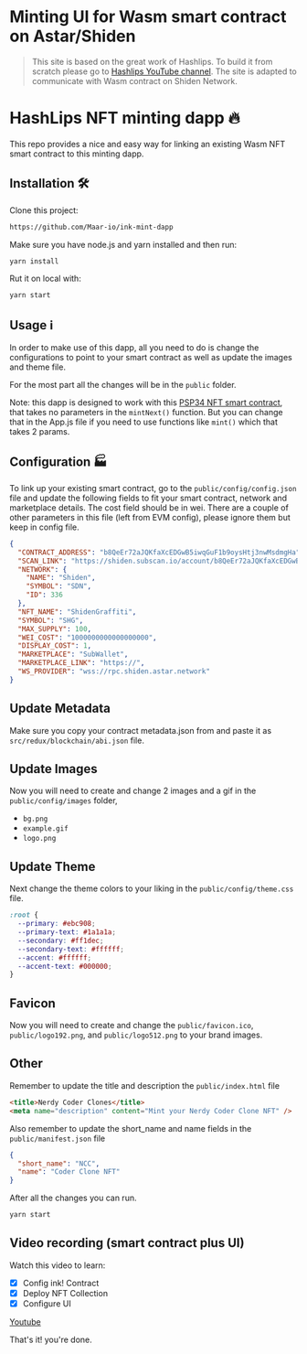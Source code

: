 # Minting UI for Wasm smart contract on Astar/Shiden

> This site is based on the great work of Hashlips. To build it from scratch please go to [Hashlips YouTube channel](https://www.youtube.com/channel/UC1LV4_VQGBJHTJjEWUmy8nA).
The site is adapted to communicate with Wasm contract on Shiden Network.

# HashLips NFT minting dapp 🔥

This repo provides a nice and easy way for linking an existing Wasm NFT smart contract to this minting dapp.


## Installation 🛠️

Clone this project:

```sh
https://github.com/Maar-io/ink-mint-dapp
```

Make sure you have node.js and yarn installed and then run:

```sh
yarn install
```

Rut it on local with:
```sh
yarn start
```
## Usage ℹ️

In order to make use of this dapp, all you need to do is change the configurations to point to your smart contract as well as update the images and theme file.

For the most part all the changes will be in the `public` folder.


Note: this dapp is designed to work with this [PSP34 NFT smart contract](https://github.com/swanky-dapps/nft), that takes no parameters in the `mintNext()` function. But you can change that in the App.js file if you need to use functions like `mint()` which that takes 2 params.

## Configuration :factory:
To link up your existing smart contract, go to the `public/config/config.json` file and update the following fields to fit your smart contract, network and marketplace details. The cost field should be in wei.
There are a couple of other parameters in this file (left from EVM config), please ignore them but keep in config file.

```json
{
  "CONTRACT_ADDRESS": "b8QeEr72aJQKfaXcEDGwB5iwqGuF1b9oysHtj3nwMsdmgHa",
  "SCAN_LINK": "https://shiden.subscan.io/account/b8QeEr72aJQKfaXcEDGwB5iwqGuF1b9oysHtj3nwMsdmgHa",
  "NETWORK": {
    "NAME": "Shiden",
    "SYMBOL": "SDN",
    "ID": 336
  },
  "NFT_NAME": "ShidenGraffiti",
  "SYMBOL": "SHG",
  "MAX_SUPPLY": 100,
  "WEI_COST": "1000000000000000000",
  "DISPLAY_COST": 1,
  "MARKETPLACE": "SubWallet",
  "MARKETPLACE_LINK": "https://",
  "WS_PROVIDER": "wss://rpc.shiden.astar.network"
}
```
## Update Metadata
Make sure you copy your contract metadata.json from and paste it as `src/redux/blockchain/abi.json` file.

## Update Images
Now you will need to create and change 2 images and a gif in the `public/config/images` folder, 
* `bg.png`
* `example.gif`
* `logo.png`

## Update Theme
Next change the theme colors to your liking in the `public/config/theme.css` file.

```css
:root {
  --primary: #ebc908;
  --primary-text: #1a1a1a;
  --secondary: #ff1dec;
  --secondary-text: #ffffff;
  --accent: #ffffff;
  --accent-text: #000000;
}
```

## Favicon
Now you will need to create and change the `public/favicon.ico`, `public/logo192.png`, and
`public/logo512.png` to your brand images.

## Other
Remember to update the title and description the `public/index.html` file

```html
<title>Nerdy Coder Clones</title>
<meta name="description" content="Mint your Nerdy Coder Clone NFT" />
```

Also remember to update the short_name and name fields in the `public/manifest.json` file

```json
{
  "short_name": "NCC",
  "name": "Coder Clone NFT"
}
```

After all the changes you can run.

```sh
yarn start
```
## Video recording (smart contract plus UI)
Watch this video to learn:
- [x] Config ink! Contract
- [x] Deploy NFT Collection
- [x] Configure UI

[Youtube](https://www.youtube.com/watch?v=YnmBotet6_M)

That's it! you're done.